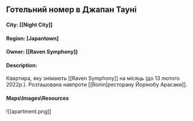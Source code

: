 ## Готельний номер в Джапан Тауні
#### City: [[Night City]]
#### Region: [Japantown]
#### Owner: [[Raven Symphony]]
#### Description: 
Квартира, яку знімають [[Raven Symphony]] на місяць (до 13 лютого 2022р.). Розташована навпроти [[Ronin|ресторану Йорінобу Арасаки]].

#### Maps\\Images\\Resources
![[apartment.png]]
